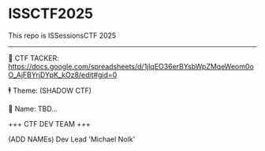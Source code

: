# ISSCTF2025
This repo is ISSessionsCTF 2025
_______________________________

  📖 CTF TACKER: https://docs.google.com/spreadsheets/d/1jlqEO36erBYsbWpZMqeWeom0oO_AjFBYrjDYpK_kOz8/edit#gid=0
  
  
  🕴️ Theme: (SHADOW CTF)
  
  
  👀 Name: TBD... 


+++ CTF DEV TEAM +++

(ADD NAMEs) 
Dev Lead 'Michael Nolk'
